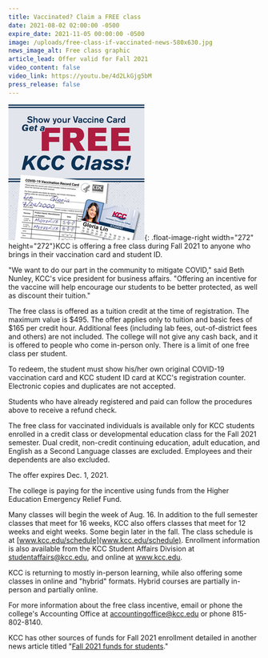 ```yaml
---
title: Vaccinated? Claim a FREE class
date: 2021-08-02 02:00:00 -0500
expire_date: 2021-11-05 00:00:00 -0500
image: /uploads/free-class-if-vaccinated-news-580x630.jpg
news_image_alt: Free class graphic
article_lead: Offer valid for Fall 2021
video_content: false
video_link: https://youtu.be/4d2LkGjg5bM
press_release: false
---
```

![](/uploads/free-class-if-vaccinated-news-272x272.jpg){: .float-image-right width="272" height="272"}KCC is offering a free class during Fall 2021 to anyone who brings in their vaccination card and student ID.

"We want to do our part in the community to mitigate COVID," said Beth Nunley, KCC's vice president for business affairs. "Offering an incentive for the vaccine will help encourage our students to be better protected, as well as discount their tuition."

The free class is offered as a tuition credit at the time of registration. The maximum value is $495. The offer applies only to tuition and basic fees of $165 per credit hour. Additional fees (including lab fees, out-of-district fees and others) are not included. The college will not give any cash back, and it is offered to people who come in-person only. There is a limit of one free class per student.

To redeem, the student must show his/her own original COVID-19 vaccination card and KCC student ID card at KCC's registration counter. Electronic copies and duplicates are not accepted.

Students who have already registered and paid can follow the procedures above to receive a refund check.

The free class for vaccinated individuals is available only for KCC students enrolled in a credit class or developmental education class for the Fall 2021 semester. Dual credit, non-credit continuing education, adult education, and English as a Second Language classes are excluded. Employees and their dependents are also excluded.

The offer expires Dec. 1, 2021.

The college is paying for the incentive using funds from the Higher Education Emergency Relief Fund.

Many classes will begin the week of Aug. 16. In addition to the full semester classes that meet for 16 weeks, KCC also offers classes that meet for 12 weeks and eight weeks. Some begin later in the fall. The class schedule is at [www.kcc.edu/schedule](www.kcc.edu/schedule). Enrollment information is also available from the KCC Student Affairs Division at [studentaffairs@kcc.edu](mailto:studentaffairs@kcc.edu), and online at www.kcc.edu.

KCC is returning to mostly in-person learning, while also offering some classes in online and "hybrid" formats. Hybrid courses are partially in-person and partially online.

For more information about the free class incentive, email or phone the college's Accounting Office at [accountingoffice@kcc.edu](mailto:accountingoffice@kcc.edu)&nbsp;or phone 815-802-8140.

KCC has other sources of funds for Fall 2021 enrollment detailed in another news article titled "[Fall 2021 funds for students](https://news.kcc.edu/2021/07/28/fall-2021-funds-for-students.html)."
